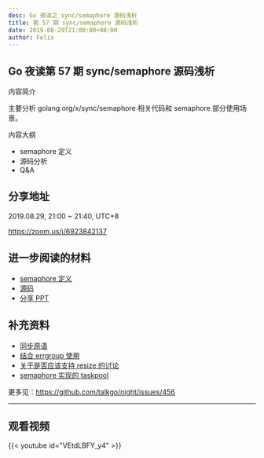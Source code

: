 ```yaml
---
desc: Go 夜读之 sync/semaphore 源码浅析
title: 第 57 期 sync/semaphore 源码浅析
date: 2019-08-29T21:00:00+08:00
author: Felix
---
```


## Go 夜读第 57 期 sync/semaphore 源码浅析

内容简介

主要分析 golang.org/x/sync/semaphore 相关代码和 semaphore 部分使用场景。

内容大纲
- semaphore 定义
- 源码分析
- Q&A

## 分享地址

2019.08.29, 21:00 ~ 21:40, UTC+8

https://zoom.us/j/6923842137

## 进一步阅读的材料

- [semaphore 定义](https://en.wikipedia.org/wiki/Semaphore_(programming))
- [源码](https://github.com/golang/sync/blob/master/semaphore/semaphore.go)
- [分享 PPT](https://docs.google.com/presentation/d/17Moou4_Z5kD9xuvCIFUT4d7KbkyS73DCQmdOPlJ5P2U/edit?usp=sharing)

## 补充资料
- [同步原语](https://draveness.me/golang/concurrency/golang-sync-primitives.html)
- [结合 errgroup 使用](https://github.com/golang/go/issues/27837#issuecomment-513443404)
- [关于是否应该支持 resize 的讨论](https://github.com/golang/go/issues/29721)
- [semaphore 实现的 taskpool](https://github.com/eleniums/async/blob/master/pool.go)

更多见：https://github.com/talkgo/night/issues/456


---


## 观看视频

{{< youtube id="VEtdLBFY_y4" >}}
